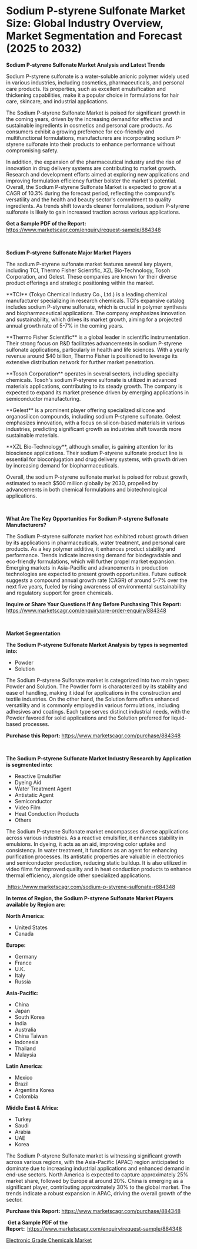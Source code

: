 <p><h1>Sodium P-styrene Sulfonate Market Size: Global Industry Overview, Market Segmentation and Forecast (2025 to 2032)</h1></p><p><strong>Sodium P-styrene Sulfonate Market Analysis and Latest Trends</strong></p>
<p><p>Sodium P-styrene sulfonate is a water-soluble anionic polymer widely used in various industries, including cosmetics, pharmaceuticals, and personal care products. Its properties, such as excellent emulsification and thickening capabilities, make it a popular choice in formulations for hair care, skincare, and industrial applications.</p><p>The Sodium P-styrene Sulfonate Market is poised for significant growth in the coming years, driven by the increasing demand for effective and sustainable ingredients in cosmetics and personal care products. As consumers exhibit a growing preference for eco-friendly and multifunctional formulations, manufacturers are incorporating sodium P-styrene sulfonate into their products to enhance performance without compromising safety.</p><p>In addition, the expansion of the pharmaceutical industry and the rise of innovation in drug delivery systems are contributing to market growth. Research and development efforts aimed at exploring new applications and improving formulation efficiency further bolster the market's potential. Overall, the Sodium P-styrene Sulfonate Market is expected to grow at a CAGR of 10.3% during the forecast period, reflecting the compound's versatility and the health and beauty sector's commitment to quality ingredients. As trends shift towards cleaner formulations, sodium P-styrene sulfonate is likely to gain increased traction across various applications.</p></p>
<p><strong>Get a Sample PDF of the Report:&nbsp;</strong> <a href="https://www.marketscagr.com/enquiry/request-sample/884348?utm_campaign=2476&utm_medium=2&utm_source=Github&utm_content=ia&utm_term=02042025&utm_id=sodium-p-styrene-sulfonate">https://www.marketscagr.com/enquiry/request-sample/884348</a></p>
<p>&nbsp;</p>
<p><strong>Sodium P-styrene Sulfonate Major Market Players</strong></p>
<p><p>The sodium P-styrene sulfonate market features several key players, including TCI, Thermo Fisher Scientific, XZL Bio-Technology, Tosoh Corporation, and Gelest. These companies are known for their diverse product offerings and strategic positioning within the market.</p><p>**TCI** (Tokyo Chemical Industry Co., Ltd.) is a leading chemical manufacturer specializing in research chemicals. TCI's expansive catalog includes sodium P-styrene sulfonate, which is crucial in polymer synthesis and biopharmaceutical applications. The company emphasizes innovation and sustainability, which drives its market growth, aiming for a projected annual growth rate of 5-7% in the coming years.</p><p>**Thermo Fisher Scientific** is a global leader in scientific instrumentation. Their strong focus on R&D facilitates advancements in sodium P-styrene sulfonate applications, particularly in health and life sciences. With a yearly revenue around $40 billion, Thermo Fisher is positioned to leverage its extensive distribution network for further market penetration.</p><p>**Tosoh Corporation** operates in several sectors, including specialty chemicals. Tosoh's sodium P-styrene sulfonate is utilized in advanced materials applications, contributing to its steady growth. The company is expected to expand its market presence driven by emerging applications in semiconductor manufacturing.</p><p>**Gelest** is a prominent player offering specialized silicone and organosilicon compounds, including sodium P-styrene sulfonate. Gelest emphasizes innovation, with a focus on silicon-based materials in various industries, predicting significant growth as industries shift towards more sustainable materials.</p><p>**XZL Bio-Technology**, although smaller, is gaining attention for its bioscience applications. Their sodium P-styrene sulfonate product line is essential for bioconjugation and drug delivery systems, with growth driven by increasing demand for biopharmaceuticals.</p><p>Overall, the sodium P-styrene sulfonate market is poised for robust growth, estimated to reach $500 million globally by 2030, propelled by advancements in both chemical formulations and biotechnological applications.</p></p>
<p>&nbsp;</p>
<p><strong>What Are The Key Opportunities For Sodium P-styrene Sulfonate Manufacturers?</strong></p>
<p><p>The Sodium P-styrene sulfonate market has exhibited robust growth driven by its applications in pharmaceuticals, water treatment, and personal care products. As a key polymer additive, it enhances product stability and performance. Trends indicate increasing demand for biodegradable and eco-friendly formulations, which will further propel market expansion. Emerging markets in Asia-Pacific and advancements in production technologies are expected to present growth opportunities. Future outlook suggests a compound annual growth rate (CAGR) of around 5-7% over the next five years, fueled by rising awareness of environmental sustainability and regulatory support for green chemicals.</p></p>
<p><strong>Inquire or Share Your Questions If Any Before Purchasing This Report:</strong> <a href="https://www.marketscagr.com/enquiry/pre-order-enquiry/884348?utm_campaign=2476&utm_medium=2&utm_source=Github&utm_content=ia&utm_term=02042025&utm_id=sodium-p-styrene-sulfonate">https://www.marketscagr.com/enquiry/pre-order-enquiry/884348</a></p>
<p>&nbsp;</p>
<p><strong>Market Segmentation</strong></p>
<p><strong>The Sodium P-styrene Sulfonate Market Analysis by types is segmented into:</strong></p>
<p><ul><li>Powder</li><li>Solution</li></ul></p>
<p><p>The Sodium P-styrene Sulfonate market is categorized into two main types: Powder and Solution. The Powder form is characterized by its stability and ease of handling, making it ideal for applications in the construction and textile industries. On the other hand, the Solution form offers enhanced versatility and is commonly employed in various formulations, including adhesives and coatings. Each type serves distinct industrial needs, with the Powder favored for solid applications and the Solution preferred for liquid-based processes.</p></p>
<p><strong>Purchase this Report:&nbsp;</strong><a href="https://www.marketscagr.com/purchase/884348?utm_campaign=2476&utm_medium=2&utm_source=Github&utm_content=ia&utm_term=02042025&utm_id=sodium-p-styrene-sulfonate">https://www.marketscagr.com/purchase/884348</a></p>
<p>&nbsp;</p>
<p><strong>The Sodium P-styrene Sulfonate Market Industry Research by Application is segmented into:</strong></p>
<p><ul><li>Reactive Emulsifier</li><li>Dyeing Aid</li><li>Water Treatment Agent</li><li>Antistatic Agent</li><li>Semiconductor</li><li>Video Film</li><li>Heat Conduction Products</li><li>Others</li></ul></p>
<p><p>The Sodium P-styrene Sulfonate market encompasses diverse applications across various industries. As a reactive emulsifier, it enhances stability in emulsions. In dyeing, it acts as an aid, improving color uptake and consistency. In water treatment, it functions as an agent for enhancing purification processes. Its antistatic properties are valuable in electronics and semiconductor production, reducing static buildup. It is also utilized in video films for improved quality and in heat conduction products to enhance thermal efficiency, alongside other specialized applications.</p></p>
<p><a href="https://www.marketscagr.com/sodium-p-styrene-sulfonate-r884348?utm_campaign=2476&utm_medium=2&utm_source=Github&utm_content=ia&utm_term=02042025&utm_id=sodium-p-styrene-sulfonate">&nbsp;https://www.marketscagr.com/sodium-p-styrene-sulfonate-r884348</a></p>
<p><strong>In terms of Region, the Sodium P-styrene Sulfonate Market Players available by Region are:</strong></p>
<p>
    <p> <strong> North America: </strong>
        <ul>
            <li>United States</li>
            <li>Canada</li>
        </ul>
        </p> 
    <p> <strong> Europe: </strong>
        <ul>
            <li>Germany</li>
            <li>France</li>
            <li>U.K.</li>
            <li>Italy</li>
            <li>Russia</li>
        </ul>
        </p> 
    <p> <strong> Asia-Pacific: </strong>
        <ul>
            <li>China</li>
            <li>Japan</li>
            <li>South Korea</li>
            <li>India</li>
            <li>Australia</li>
            <li>China Taiwan</li>
            <li>Indonesia</li>
            <li>Thailand</li>
            <li>Malaysia</li>
        </ul>
        </p> 
    <p> <strong> Latin America: </strong>
        <ul>
            <li>Mexico</li>
            <li>Brazil</li>
            <li>Argentina Korea</li>
            <li>Colombia</li>
        </ul>
        </p> 
    <p> <strong> Middle East & Africa: </strong>
        <ul>
            <li>Turkey</li>
            <li>Saudi</li>
            <li>Arabia</li>
            <li>UAE</li>
            <li>Korea</li>
        </ul>
    </p>
    </p>
<p><p>The Sodium P-styrene Sulfonate market is witnessing significant growth across various regions, with the Asia-Pacific (APAC) region anticipated to dominate due to increasing industrial applications and enhanced demand in end-use sectors. North America is expected to capture approximately 25% market share, followed by Europe at around 20%. China is emerging as a significant player, contributing approximately 30% to the global market. The trends indicate a robust expansion in APAC, driving the overall growth of the sector.</p></p>
<p><strong>Purchase this Report: </strong><a href="https://www.marketscagr.com/purchase/884348?utm_campaign=2476&utm_medium=2&utm_source=Github&utm_content=ia&utm_term=02042025&utm_id=sodium-p-styrene-sulfonate">https://www.marketscagr.com/purchase/884348</a></p>
<p>&nbsp;<strong>Get a Sample PDF of the Report:&nbsp;&nbsp;</strong><a href="https://www.marketscagr.com/enquiry/request-sample/884348?utm_campaign=2476&utm_medium=2&utm_source=Github&utm_content=ia&utm_term=02042025&utm_id=sodium-p-styrene-sulfonate">https://www.marketscagr.com/enquiry/request-sample/884348</a></p>
<p><strong></strong></p>
<p><p><a href="https://github.com/gerdabatiskzv9/Market-Research-Report-List-1/blob/main/electronic-grade-chemicals-market.md?utm_campaign=2476&utm_medium=2&utm_source=Github&utm_content=ia&utm_term=02042025&utm_id=sodium-p-styrene-sulfonate">Electronic Grade Chemicals Market</a></p></p>